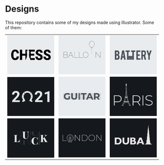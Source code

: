 # Designs
This repository contains some of my designs made using Illustrator.
Some of them:
<table>
    <tr>
      <td><img src="2020-11/png/20.11.2020.png"></td>
      <td><img src="2020-11/png/22.11.2020.png"></td>
      <td><img src="2020-11/png/28.11.2020.png"></td>
    </tr>
    <tr>
      <td><img src="2021-01/png/01.01.2021.png"></td>
      <td><img src="2020-12/png/02.12.2020.png"></td>
      <td><img src="2020-12/png/18.12.2020.png"></td>
    </tr>
    <tr>
      <td><img src="2020-12/png/06.12.2020.png"></td>
      <td><img src="2020-12/png/16.12.2020.png"></td>
      <td><img src="2020-12/png/14.12.2020.png"></td>
    </tr>
</table>
